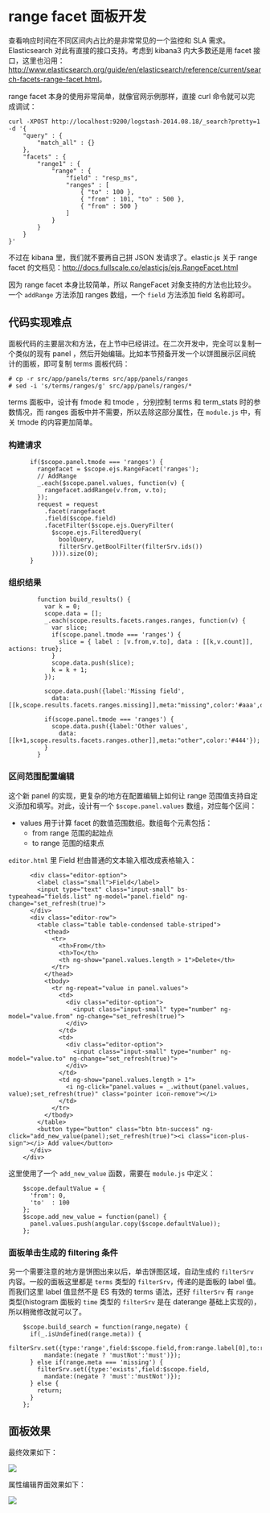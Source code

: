 # range facet 面板开发

查看响应时间在不同区间内占比的是非常常见的一个监控和 SLA 需求。Elasticsearch 对此有直接的接口支持。考虑到 kibana3 内大多数还是用 facet 接口，这里也沿用：<http://www.elasticsearch.org/guide/en/elasticsearch/reference/current/search-facets-range-facet.html>。

range facet 本身的使用非常简单，就像官网示例那样，直接 curl 命令就可以完成调试：

```
curl -XPOST http://localhost:9200/logstash-2014.08.18/_search?pretty=1 -d '{
    "query" : {
        "match_all" : {}
    },
    "facets" : {
        "range1" : {
            "range" : {
                "field" : "resp_ms",
                "ranges" : [
                    { "to" : 100 },
                    { "from" : 101, "to" : 500 },
                    { "from" : 500 }
                ]
            }
        }
    }
}'
```

不过在 kibana 里，我们就不要再自己拼 JSON 发请求了。elastic.js 关于 range facet 的文档见：<http://docs.fullscale.co/elasticjs/ejs.RangeFacet.html>

因为 range facet 本身比较简单，所以 RangeFacet 对象支持的方法也比较少。一个 `addRange` 方法添加 ranges 数组，一个 `field` 方法添加 field 名称即可。

## 代码实现难点

面板代码的主要层次和方法，在上节中已经讲过。在二次开发中，完全可以复制一个类似的现有 panel ，然后开始编辑。比如本节预备开发一个以饼图展示区间统计的面板，即可复制 terms 面板代码：

```
# cp -r src/app/panels/terms src/app/panels/ranges
# sed -i 's/terms/ranges/g' src/app/panels/ranges/*
```

terms 面板中，设计有 fmode 和 tmode ，分别控制 terms 和 term_stats 时的参数情况，而 ranges 面板中并不需要，所以去除这部分属性，在 `module.js` 中，有关 tmode 的内容更加简单。

### 构建请求

```
      if($scope.panel.tmode === 'ranges') {
        rangefacet = $scope.ejs.RangeFacet('ranges');
        // AddRange
        _.each($scope.panel.values, function(v) {
          rangefacet.addRange(v.from, v.to);
        });
        request = request
          .facet(rangefacet
          .field($scope.field)
          .facetFilter($scope.ejs.QueryFilter(
            $scope.ejs.FilteredQuery(
              boolQuery,
              filterSrv.getBoolFilter(filterSrv.ids())
            )))).size(0);
      }
```

### 组织结果

```
        function build_results() {
          var k = 0;
          scope.data = [];
          _.each(scope.results.facets.ranges.ranges, function(v) {
            var slice;
            if(scope.panel.tmode === 'ranges') {
              slice = { label : [v.from,v.to], data : [[k,v.count]], actions: true};
            }
            scope.data.push(slice);
            k = k + 1;
          });

          scope.data.push({label:'Missing field',
            data:[[k,scope.results.facets.ranges.missing]],meta:"missing",color:'#aaa',opacity:0});

          if(scope.panel.tmode === 'ranges') {
            scope.data.push({label:'Other values',
              data:[[k+1,scope.results.facets.ranges.other]],meta:"other",color:'#444'});
          }
        }
```

### 区间范围配置编辑

这个新 panel 的实现，更复杂的地方在配置编辑上如何让 range 范围值支持自定义添加和填写。对此，设计有一个 `$scope.panel.values` 数组，对应每个区间：

* values
    用于计算 facet 的数值范围数组。数组每个元素包括：
    * from
        range 范围的起始点
    * to
        range 范围的结束点

`editor.html` 里 Field 栏由普通的文本输入框改成表格输入：

```
      <div class="editor-option">
        <label class="small">Field</label>
        <input type="text" class="input-small" bs-typeahead="fields.list" ng-model="panel.field" ng-change="set_refresh(true)">
      </div>
      <div class="editor-row">
        <table class="table table-condensed table-striped">
          <thead>
            <tr>
              <th>From</th>
              <th>To</th>
              <th ng-show="panel.values.length > 1">Delete</th>
            </tr>
          </thead>
          <tbody>
            <tr ng-repeat="value in panel.values">
              <td>
                <div class="editor-option">
                  <input class="input-small" type="number" ng-model="value.from" ng-change="set_refresh(true)">
                </div>
              </td>
              <td>
                <div class="editor-option">
                  <input class="input-small" type="number" ng-model="value.to" ng-change="set_refresh(true)">
                </div>
              </td>
              <td ng-show="panel.values.length > 1">
                <i ng-click="panel.values = _.without(panel.values, value);set_refresh(true)" class="pointer icon-remove"></i>
              </td>
            </tr>
          </tbody>
        </table>
        <button type="button" class="btn btn-success" ng-click="add_new_value(panel);set_refresh(true)"><i class="icon-plus-sign"></i> Add value</button>
      </div>
    </div>
```

这里使用了一个 `add_new_value` 函数，需要在 `module.js` 中定义：

```
    $scope.defaultValue = {
      'from': 0,
      'to'  : 100
    };
    $scope.add_new_value = function(panel) {
      panel.values.push(angular.copy($scope.defaultValue));
    };
```

### 面板单击生成的 filtering 条件

另一个需要注意的地方是饼图出来以后，单击饼图区域，自动生成的 `filterSrv` 内容。一般的面板这里都是 `terms` 类型的 `filterSrv`，传递的是面板的 label 值。而我们这里 label 值显然不是 ES 有效的 terms 语法，还好 `filterSrv` 有 `range` 类型(histogram 面板的 `time` 类型的 `filterSrv` 是在 daterange 基础上实现的)，所以稍微修改就可以了。

```
    $scope.build_search = function(range,negate) {
      if(_.isUndefined(range.meta)) {
        filterSrv.set({type:'range',field:$scope.field,from:range.label[0],to:range.label[1],
          mandate:(negate ? 'mustNot':'must')});
      } else if(range.meta === 'missing') {
        filterSrv.set({type:'exists',field:$scope.field,
          mandate:(negate ? 'must':'mustNot')});
      } else {
        return;
      }
    };
```

## 面板效果

最终效果如下：

![](https://github.com/chenryn/kibana/raw/master/docs/chenryn_img/range-panel.jpg)

属性编辑界面效果如下：

![](https://github.com/chenryn/kibana/raw/master/docs/chenryn_img/range-setting.jpg)
